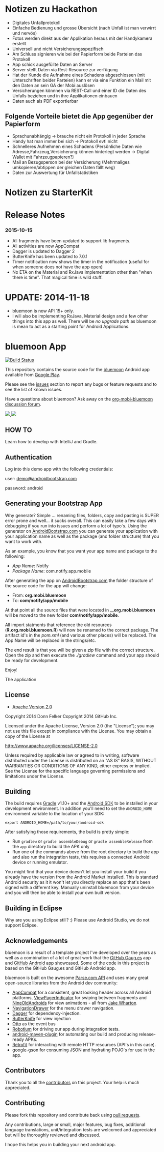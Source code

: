# Notizen zu Hackathon

* Digitales Unfallprotokoll
* Einfache Bedienung und grosse Übersicht (nach Unfall ist man verwirrt und nervös)
* Fotos werden direkt aus der Applikation heraus mit der Handykamera erstellt
* Universell und nicht Versicherungsspezifisch
* Am Schluss signieren wie bei der Papierform beide Parteien das Protokoll
* App schick ausgefüllte Daten an Server
* Server stellt Daten via Rest-Resource zur verfügung
* Hat der Kunde die Aufnahme eines Schadens abgeschlossen (mit Unterschriften beider Parteien) kann er via eine Funktion ein Mail mit den Daten an sein GA der Mobi auslösen
* Versicherungen könnnen via REST-Call und einer ID die Daten des Unfalls beziehen und in ihre Applikationen einbauen
* Daten auch als PDF exportierbar

## Folgende Vorteile bietet die App gegenüber der Papierform
* Sprachunabhängig -> brauche nicht ein Protokoll in jeder Sprache
* Handy hat man immer bei sich -> Protokoll evtl nicht
* Schnelleres Aufnehmen eines Schadens (Persönliche Daten wie Adresse,Fahrzeug,Versicherung können hinterlegt werden -> Digital Wallet mit Fahrzeugpapieren?)
* Mail an Bezugsperson bei der Versicherung (Mehrmaliges umkopieren/abtippen der gleichen Daten fällt weg)
* Daten zur Auswertung für Unfallstatistiken






# Notizen zu StarterKit

# Release Notes

### 2015-10-15

* All fragments have been updated to support lib fragments.
* All activities are now AppCompat
* Dagger is updated to Dagger 2
* ButterKnife has been updated to 7.0.1
* Timer notification now shows the timer in the notification (useful for when someone does not have the app open)
* No ETA on the Material and RxJava implementation other than "when there is time". That magical time is wild stuff.

# UPDATE: 2014-11-18

* bluemoon is now API 15+ only.
* I will also be implementing RxJava, Material design and a few other things into this app as well.
There will be *no upgrade path* as bluemoon is mean to act as a starting point for Android Applications.

# bluemoon App

[![Build Status](https://travis-ci.org/AndroidBootstrap/org-mobi-bluemoon.svg?branch=master)](https://travis-ci.org/AndroidBootstrap/org-mobi-bluemoon)

This repository contains the source code for the [bluemoon](http://www.androidbootstrap.com/)
Android app available from [Google Play](https://play.google.com/store/apps/details?id=org.mobi.bluemoon).

Please see the [issues](https://github.org.mobi.bluemoon/org-mobi-bluemoon/issues) section
to report any bugs or feature requests and to see the list of known issues.

Have a questions about bluemoon? Ask away on the [org-mobi-bluemoon discussion forum](https://groups.google.com/forum/#!forum/org-mobi-bluemoon).

<a href="https://play.google.com/store/apps/details?id=org.mobi.bluemoon" alt="Download from Google Play">
  <img src="http://f.cl.ly/items/3V0K1s1i402W0c193v2w/Image%202013.07.08%201%3A45%3A25%20PM.png">
</a>

<a href="https://play.google.com/store/apps/details?id=org.mobi.bluemoon" alt="Download from Google Play">
  <img src="http://f.cl.ly/items/0e3T2F2x3M0K2l1X0A0u/Image%202013.07.08%201%3A46%3A09%20PM.png">
</a>

## HOW TO
Learn how to develop with IntelliJ and Gradle.

## Authentication
Log into this demo app with the following credentials:

user: demo@androidbootstrap.com

password: android


## Generating your Bootstrap App
Why generate? Simple ... renaming files, folders, copy and pasting is SUPER error prone and well... it sucks overall.
This can easily take a few days with debugging if you run into issues and perform a lot of typo's.
Using the generator on [AndroidBootstrap.com](http://www.androidbootstrap.com) you can generate your application
with your application name as well as the package (and folder structure) that you want to work with.

As an example, you know that you want your app name and package to the following:

  - *App Name*: Notify
  - *Package Name*: com.notify.app.mobile

After generating the app on [AndroidBootstrap.com](http://www.androidbootstrap.com) the folder structure of the source
code for the app will change:

  - From: __org.mobi.bluemoon__
  - To: __com/notify/app/mobile__

At that point all the source files that were located in ____org.mobi.bluemoon__ will be moved to the
new folder __com/notify/app/mobile__.

All import statments that reference the old resources (__R.org.mobi.bluemoon.R__) will now be renamed
to the correct package. The artifact id's in the *pom.xml* (and various other places) will be replaced. The App Name
will be replaced in the strings/etc.

The end result is that you will be given a zip file with the correct structure. Open the zip and then execute the
*./gradlew* command and your app should be ready for development.

Enjoy!

The application

## License

* [Apache Version 2.0](http://www.apache.org/licenses/LICENSE-2.0.html)


Copyright 2014 Donn Felker
Copyright 2014 GitHub Inc.

Licensed under the Apache License, Version 2.0 (the "License");
you may not use this file except in compliance with the License.
You may obtain a copy of the License at

 http://www.apache.org/licenses/LICENSE-2.0

Unless required by applicable law or agreed to in writing, software
distributed under the License is distributed on an "AS IS" BASIS,
WITHOUT WARRANTIES OR CONDITIONS OF ANY KIND, either express or implied.
See the License for the specific language governing permissions and
limitations under the License.


## Building

The build requires [Gradle](http://www.gradle.org/downloads)
v1.10+ and the [Android SDK](http://developer.android.com/sdk/index.html)
to be installed in your development environment. In addition you'll need to set
the `ANDROID_HOME` environment variable to the location of your SDK:

    export ANDROID_HOME=/path/to/your/android-sdk

After satisfying those requirements, the build is pretty simple:

* Run `gradlew` or `gradle assembleDebug` or `gradle assembleRelease` from the `app` directory to build the APK only
* Run one of the commands above from the root directory to build the app and also run
  the integration tests, this requires a connected Android device or running
  emulator.

You might find that your device doesn't let you install your build if you
already have the version from the Android Market installed.  This is standard
Android security as it it won't let you directly replace an app that's been
signed with a different key.  Manually uninstall bluemoon from your device and
you will then be able to install your own built version.

## Building in Eclipse

Why are you using Eclipse still? :)
Please use Android Studio, we do not support Eclipse.


## Acknowledgements

bluemoon is a result of a template project I've developed over the years as well as
a combination of a lot of great work that the [GitHub Gaug.es](http://www.github.com/github/gauges-android)
app and [GitHub Android](http://www.github.com/github/android) app showcased. Some of the
code in this project is based on the GitHub Gaug.es and GitHub Android app.

bluemoon is built on the awesome [Parse.com API](http://www.parse.com/)
and uses many great open-source libraries from the Android dev community:

* [AppCompat](http://www.youtube.com/watch?v=6TGgYqfJnyc) for a
  consistent, great looking header across all Android platforms,
  [ViewPagerIndicator](https://github.com/JakeWharton/Android-ViewPagerIndicator)
  for swiping between fragments and
  [NineOldAndroids](https://github.com/JakeWharton/NineOldAndroids) for
  view animations - all from [Jake Wharton](http://jakewharton.com/).
* [NavigationDrawer](http://developer.android.com/design/patterns/navigation-drawer.html) for the menu drawer navigation.
* [Dagger](https://github.com/square/dagger) for dependency-injection.
* [ButterKnife](https://github.com/JakeWharton/butterknife) for view injection
* [Otto](https://github.com/square/otto) as the event bus
* [Robotium](http://code.google.com/p/robotium/)
  for driving our app during integration tests.
* [android-maven-plugin](https://github.com/jayway/maven-android-plugin)
  for automating our build and producing release-ready APKs.
* [Retrofit](http://square.github.io/retrofit/) for interacting with
  remote HTTP resources (API's in this case).
* [google-gson](http://code.google.com/p/google-gson/) for consuming JSON and hydrating
  POJO's for use in the app.


## Contributors
Thank you to all the [contributors](http://www.github.org.mobi.bluemoon/org-mobi-bluemoon/contributors) on
this project. Your help is much appreciated.


## Contributing

Please fork this repository and contribute back using
[pull requests](https://github.org.mobi.bluemoon/org-mobi-bluemoon/pulls).

Any contributions, large or small, major features, bug fixes, additional
language translations, unit/integration tests are welcomed and appreciated
but will be thoroughly reviewed and discussed.

I hope this helps you in building your next android app.
